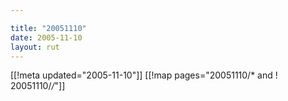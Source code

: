 ```yaml
---

title: "20051110"
date: 2005-11-10
layout: rut
---
```


[[!meta updated="2005-11-10"]]
[[!map pages="20051110/* and ! 20051110/*/*"]]
